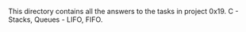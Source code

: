 This directory contains all the answers to the tasks in project 0x19. C - Stacks, Queues - LIFO, FIFO.
